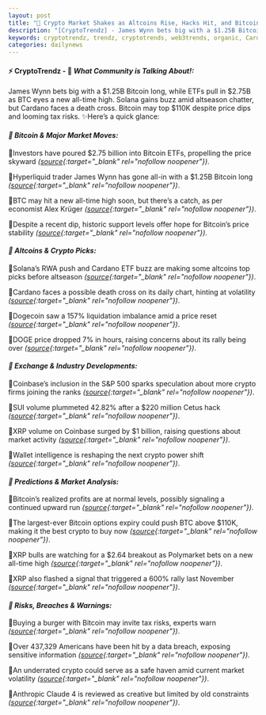 ```yaml
---
layout: post
title: "🌇 Crypto Market Shakes as Altcoins Rise, Hacks Hit, and Bitcoin Booms"
description: "[CryptoTrendz] - James Wynn bets big with a $1.25B Bitcoin long, while ETFs pull in $2.75B as BTC eyes a new all-time high. Solana gains buzz amid altseason chatter, but Cardano faces a death cross. Bitcoin may top $110K despite price dips and looming tax risks."
keywords: cryptotrendz, trendz, cryptotrends, web3trends, organic, Cardano, Dogecoin, Crypto, Market, BTC, Altcoins, Bitcoin, XRP
categories: dailynews
---
```


#### ⚡ CryptoTrendz - 📌 *What Community is Talking About!:*

James Wynn bets big with a $1.25B Bitcoin long, while ETFs pull in $2.75B as BTC eyes a new all-time high. Solana gains buzz amid altseason chatter, but Cardano faces a death cross. Bitcoin may top $110K despite price dips and looming tax risks. ✨Here’s a quick glance:


#### *🔖 Bitcoin & Major Market Moves:*  

🔹Investors have poured $2.75 billion into Bitcoin ETFs, propelling the price skyward *([source](https://s.avyag.com/7gc2){:target="_blank" rel="nofollow noopener"})*.  

🔹Hyperliquid trader James Wynn has gone all-in with a $1.25B Bitcoin long *([source](https://s.avyag.com/zizq){:target="_blank" rel="nofollow noopener"})*.  

🔹BTC may hit a new all-time high soon, but there’s a catch, as per economist Alex Krüger *([source](https://s.avyag.com/4cle){:target="_blank" rel="nofollow noopener"})*.  

🔹Despite a recent dip, historic support levels offer hope for Bitcoin’s price stability *([source](https://s.avyag.com/d31j){:target="_blank" rel="nofollow noopener"})*.  

#### *🔖 Altcoins & Crypto Picks:*  

🔹Solana’s RWA push and Cardano ETF buzz are making some altcoins top picks before altseason *([source](https://s.avyag.com/8e43){:target="_blank" rel="nofollow noopener"})*.  

🔹Cardano faces a possible death cross on its daily chart, hinting at volatility *([source](https://s.avyag.com/4c7u){:target="_blank" rel="nofollow noopener"})*.  

🔹Dogecoin saw a 157% liquidation imbalance amid a price reset *([source](https://s.avyag.com/2f1u){:target="_blank" rel="nofollow noopener"})*.  

🔹DOGE price dropped 7% in hours, raising concerns about its rally being over *([source](https://s.avyag.com/vwe5){:target="_blank" rel="nofollow noopener"})*.  

#### *🔖 Exchange & Industry Developments:*  

🔹Coinbase’s inclusion in the S&P 500 sparks speculation about more crypto firms joining the ranks *([source](https://s.avyag.com/s4je){:target="_blank" rel="nofollow noopener"})*.  

🔹SUI volume plummeted 42.82% after a $220 million Cetus hack *([source](https://s.avyag.com/2gtr){:target="_blank" rel="nofollow noopener"})*.  

🔹XRP volume on Coinbase surged by $1 billion, raising questions about market activity *([source](https://s.avyag.com/3kw8){:target="_blank" rel="nofollow noopener"})*.  

🔹Wallet intelligence is reshaping the next crypto power shift *([source](https://s.avyag.com/ermp){:target="_blank" rel="nofollow noopener"})*.  

#### *🔖 Predictions & Market Analysis:*  

🔹Bitcoin’s realized profits are at normal levels, possibly signaling a continued upward run *([source](https://s.avyag.com/gobw){:target="_blank" rel="nofollow noopener"})*.  

🔹The largest-ever Bitcoin options expiry could push BTC above $110K, making it the best crypto to buy now *([source](https://s.avyag.com/8gyi){:target="_blank" rel="nofollow noopener"})*.  

🔹XRP bulls are watching for a $2.64 breakout as Polymarket bets on a new all-time high *([source](https://s.avyag.com/avea){:target="_blank" rel="nofollow noopener"})*.  

🔹XRP also flashed a signal that triggered a 600% rally last November *([source](https://s.avyag.com/ti13){:target="_blank" rel="nofollow noopener"})*.  

#### *🔖 Risks, Breaches & Warnings:*  

🔹Buying a burger with Bitcoin may invite tax risks, experts warn *([source](https://s.avyag.com/9884){:target="_blank" rel="nofollow noopener"})*.  

🔹Over 437,329 Americans have been hit by a data breach, exposing sensitive information *([source](https://s.avyag.com/8dlm){:target="_blank" rel="nofollow noopener"})*.  

🔹An underrated crypto could serve as a safe haven amid current market volatility *([source](https://s.avyag.com/rdf4){:target="_blank" rel="nofollow noopener"})*.  

🔹Anthropic Claude 4 is reviewed as creative but limited by old constraints *([source](https://s.avyag.com/utck){:target="_blank" rel="nofollow noopener"})*.